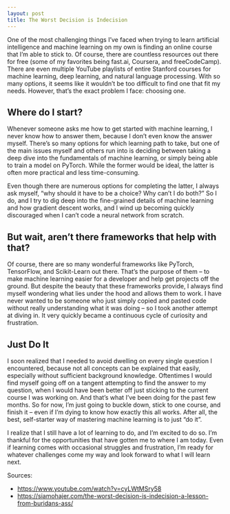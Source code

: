 ```yaml
---
layout: post
title: The Worst Decision is Indecision
---
```


One of the most challenging things I’ve faced when trying to learn artificial intelligence and machine learning on my own is finding an online course that I’m able to stick to. Of course, there are countless resources out there for free (some of my favorites being fast.ai, Coursera, and freeCodeCamp). There are even multiple YouTube playlists of entire Stanford courses for machine learning, deep learning, and natural language processing. With so many options, it seems like it wouldn’t be too difficult to find one that fit my needs. However, that’s the exact problem I face: choosing one. 

## Where do I start?

Whenever someone asks me how to get started with machine learning, I never know how to answer them, because I don’t even know the answer myself. There’s so many options for which learning path to take, but one of the main issues myself and others run into is deciding between taking a deep dive into the fundamentals of machine learning, or simply being able to train a model on PyTorch. While the former would be ideal, the latter is often more practical and less time-consuming.

Even though there are numerous options for completing the latter, I always ask myself, “why should it have to be a choice? Why can’t I do both?” So I do, and I try to dig deep into the fine-grained details of machine learning and how gradient descent works, and I wind up becoming quickly discouraged when I can’t code a neural network from scratch.

## But wait, aren’t there frameworks that help with that?

Of course, there are so many wonderful frameworks like PyTorch, TensorFlow, and Scikit-Learn out there. That’s the purpose of them – to make machine learning easier for a developer and help get projects off the ground. But despite the beauty that these frameworks provide, I always find myself wondering what lies under the hood and allows them to work. I have never wanted to be someone who just simply copied and pasted code without really understanding what it was doing – so I took another attempt at diving in. It very quickly became a continuous cycle of curiosity and frustration.

## Just Do It

I soon realized that I needed to avoid dwelling on every single question I encountered, because not all concepts can be explained that easily, especially without sufficient background knowledge. Oftentimes I would find myself going off on a tangent attempting to find the answer to my question, when I would have been better off just sticking to the current course I was working on. And that’s what I’ve been doing for the past few months. So for now, I’m just going to buckle down, stick to one course, and finish it – even if I’m dying to know how exactly this all works. After all, the best, self-starter way of mastering machine learning is to just “do it”. 

I realize that I still have a lot of learning to do, and I’m excited to do so. I’m thankful for the opportunities that have gotten me to where I am today. Even if learning comes with occasional struggles and frustration, I’m ready for whatever challenges come my way and look forward to what I will learn next.

Sources:
- https://www.youtube.com/watch?v=cyLWtMSry58
- https://siamohajer.com/the-worst-decision-is-indecision-a-lesson-from-buridans-ass/